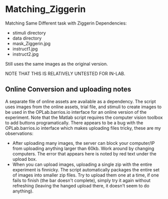 # Matching_Ziggerin
Matching Same Different task with Ziggerin
Dependencies:
* stimuli directory
* data directory
* mask_Ziggerin.jpg
* instruct1.jpg
* instruct2.jpg

Still uses the same images as the original version.

NOTE THAT THIS IS RELATIVELY UNTESTED FOR IN-LAB.

## Online Conversion and uploading notes
A separate file of online assets are available as a dependency. The script uses images from the online assets, trial file, and stimuli to create images to be used in the OPLab.barrios.io interface for an online version of the experiment. Note that the Matlab script requires the computer vision toolbox to add buttons programatically. There appears to be a bug with the OPLab.barrios.io interface which makes uploading files tricky, these are my observations:
* After uploading many images, the server can block your computer/IP from uploading anything larger than 60kb. Work around by changing computers. The error that appears here is noted by red text under the upload box.
* When you can upload images, uploading a single zip with the entire experiment is finnicky. The script automatically packages the entire set of images into smaller zip files. Try to upload them one at a time, if one fails to finish (the bar doesn't complete), simply try it again without refreshing (leaving the hanged upload there, it doesn't seem to do anything).
